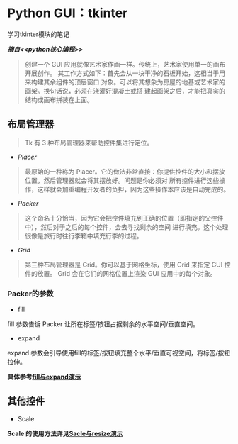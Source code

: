 # Python GUI：tkinter

学习tkinter模块的笔记

***摘自<<python核心编程>>***

> 创建一个 GUI 应用就像艺术家作画一样。传统上，艺术家使用单一的画布开展创作。 其工作方式如下：首先会从一块干净的石板开始，这相当于用来构建其余组件的顶层窗口 对象。可以将其想象为房屋的地基或艺术家的画架。换句话说，必须在浇灌好混凝土或搭 建起画架之后，才能把真实的结构或画布拼装在上面。 

## 布局管理器

> Tk 有 3 种布局管理器来帮助控件集进行定位。 

* *Placer*

> 最原始的一种称为 Placer。它的做法非常直接：你提供控件的大小和摆放位置，然后管理器就会将其摆放好。问题是你必须对 所有控件进行这些操作，这样就会加重编程开发者的负担，因为这些操作本应该是自动完成的。

* *Packer*

> 这个命名十分恰当，因为它会把控件填充到正确的位置（即指定的父控件中），然后对于之后的每个控件，会去寻找剩余的空间
进行填充。这个处理很像是旅行时往行李箱中填充行李的过程。 

* *Grid*

> 第三种布局管理器是 Grid。你可以基于网格坐标，使用 Grid 来指定 GUI 控件的放置。 Grid 会在它们的网格位置上渲染 GUI
 应用中的每个对象。

### Packer的参数

* fill

fill 参数告诉 Packer 让所在标签/按钮占据剩余的水平空间/垂直空间。

* expand

expand 参数会引导使用fill的标签/按钮填充整个水平/垂直可视空间，将标签/按钮拉伸。

**具体参考[**fill与expand演示**](https://github.com/Leesoar/Python_GUI_tkinter/blob/master/helloworld3.py)**

## 其他控件

* Scale

**Scale 的使用方法详见[**Sacle与resize演示**](https://github.com/Leesoar/Python_GUI_tkinter/blob/master/helloworld3.py)**
